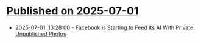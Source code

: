 # [Published on 2025-07-01](index.md)

* [2025-07-01, 13:28:00](https://soylentnews.org/article.pl?sid=25/06/30/1737227&from=rss) - [Facebook is Starting to Feed its AI With Private, Unpublished Photos](https://soylentnews.org/article.pl?sid=25/06/30/1737227&from=rss)
